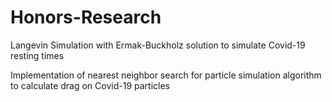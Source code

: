 # Honors-Research
Langevin Simulation with Ermak-Buckholz solution to simulate Covid-19 resting times

Implementation of nearest neighbor search for particle simulation algorithm to calculate drag on Covid-19 particles 


